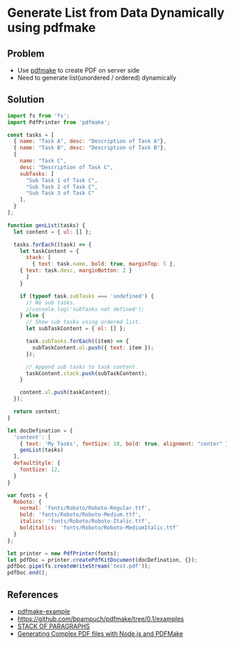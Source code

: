 # Generate List from Data Dynamically using pdfmake

## Problem
* Use [pdfmake](https://github.com/bpampuch/pdfmake) to create PDF on server side
* Need to generate list(unordered / ordered) dynamically

## Solution
```js
import fs from 'fs';
import PdfPrinter from 'pdfmake';

const tasks = [
  { name: "Task A", desc: "Description of Task A"},
  { name: "Task B", desc: "Description of Task B"},
  {
    name: "Task C",
    desc: "Description of Task C",
    subTasks: [
      "Sub Task 1 of Task C",
      "Sub Task 2 of Task C",
      "Sub Task 3 of Task C"
    ],
  }
];

function genList(tasks) {
  let content = { ul: [] };

  tasks.forEach((task) => {
    let taskContent = {
      stack: [
        { text: task.name, bold: true, marginTop: 5 },
	{ text: task.desc, marginBotton: 2 }
      ]
    }

    if (typeof task.subTasks === 'undefined') {
      // No sub tasks.
      //console.log('subTasks not defined');
    } else {
      // Show sub tasks using ordered list.
      let subTaskContent = { ol: [] };

      task.subTasks.forEach((item) => {
        subTaskContent.ol.push({ text: item });
      });

      // Append sub tasks to task content.
      taskContent.stack.push(subTaskContent);
    }

    content.ul.push(taskContent);
  });

  return content;
}

let docDefination = {
  'content': [
    { text: 'My Tasks', fontSize: 18, bold: true, alignment: "center" },
    genList(tasks)
  ],
  defaultStyle: {
    fontSize: 12,
  }
}

var fonts = {
  Roboto: {
    normal: 'fonts/Roboto/Roboto-Regular.ttf',
    bold: 'fonts/Roboto/Roboto-Medium.ttf',
    italics: 'fonts/Roboto/Roboto-Italic.ttf',
    bolditalics: 'fonts/Roboto/Roboto-MediumItalic.ttf'
  }
};

let printer = new PdfPrinter(fonts);
let pdfDoc = printer.createPdfKitDocument(docDefination, {});
pdfDoc.pipe(fs.createWriteStream('test.pdf'));
pdfDoc.end();
``` 

## References
* [pdfmake-example](https://github.com/northbright/pdfmake-example)
* <https://github.com/bpampuch/pdfmake/tree/0.1/examples>
* [STACK OF PARAGRAPHS](https://pdfmake.github.io/docs/0.1/document-definition-object/stack/)
* [Generating Complex PDF files with Node.js and PDFMake](https://www.appgambit.com/blog/nodejs-with-pdfmake)
